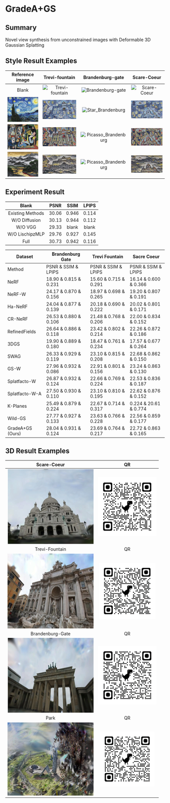 # GradeA+GS

## **Summary**
Novel view synthesis from unconstrained images with Deformable 3D Gaussian Splatting

## **Style Result Examples**
Reference image |  Trevi-fountain  |  Brandenburg-gate  |  Scare-Coeur
:-------------------------:|:-------------------------:|:-------------------------:|:-------------------------:
Blank | ![Trevi-fountain](result/example/Trevi-fountain.gif) | ![Brandenburg-gate](result/example/Brandenburg-gate.gif) | ![Scare-Coeur](result/example/Scare-Coeur.gif)
![Star](result/reference/Star.png) | ![Star_Trevi](result/example/Star_Trevi.gif) | ![Star_Brandenburg](result/example/Star_Brandenburg.gif) | ![Star_Scare](result/example/Star_Scare.gif)
![Picasso](result/reference/Picasso.png) | ![Picasso_Trevi](result/example/Picasso_Trevi.gif) | ![Picasso_Brandenburg](result/example/Picasso_Brandenburg.gif) | ![Picasso_Scare](result/example/Picasso_Scare.gif)
![Mountain](result/reference/Mountain.png) | ![Picasso_Trevi](result/example/Mountain_Trevi.gif) | ![Picasso_Brandenburg](result/example/Mountain_Brandenburg.gif) | ![Picasso_Scare](result/example/Mountain_Scare.gif)

## **Experiment Result**
Blank | PSNR | SSIM | LPIPS
:-------------------------:|:-------------------------:|:-------------------------:|:-------------------------:
Existing Methods | 30.06 | 0.946 | 0.114
W/O Diffusion | 30.13 | 0.944 | 0.112
W/O VGG | 29.33 | blank | blank
W/O LischipzMLP | 29.76 | 0.927 | 0.145
Full | 30.73 | 0.942 | 0.116

| Dataset| Brandenburg Gate | Trevi Fountain | Sacre Coeur |
| ----- | ----- | ---- | ---- |
| Method | PSNR & SSIM & LPIPS | PSNR & SSIM & LPIPS  | PSNR & SSIM & LPIPS |
NeRF          | 18.90 & 0.815 & 0.231 | 15.60 & 0.715 & 0.291 | 16.14 & 0.600 & 0.366 |
NeRF-W        | 24.17 & 0.870 & 0.156 | 18.97 & 0.698 & 0.265 | 19.20 & 0.807 & 0.191 |
Ha-NeRF       | 24.04 & 0.877 & 0.139 | 20.18 & 0.690 & 0.222 | 20.02 & 0.801 & 0.171 |
CR-NeRF       | 26.53 & 0.880 & 0.106 | 21.48 & 0.768 & 0.206 | 22.00 & 0.834 & 0.152 |
RefinedFields | 26.64 & 0.886 & 0.118 | 23.42 & 0.802 & 0.214 | 22.26 & 0.872 & 0.186 |
3DGS          | 19.90 & 0.889 & 0.180 | 18.47 & 0.761 & 0.234 | 17.57 & 0.677 & 0.264 |
SWAG          | 26.33 & 0.929 & 0.119 | 23.10 & 0.815 & 0.208 | 22.68 & 0.862 & 0.150 |
GS-W          | 27.96 & 0.932 & 0.086 | 22.91 & 0.801 & 0.156 | 23.24 & 0.863 & 0.130 |
Splatfacto-W      | 26.87 & 0.932 & 0.124 | 22.66 & 0.769 & 0.224 | 22.53 & 0.836 & 0.187 |
Splatfacto-W-A    | 27.50 & 0.930 & 0.110 | 23.10 & 0.810 & 0.195 | 22.62 & 0.876 & 0.152 |
K-Planes          |25.49 & 0.879 & 0.224| 22.67 & 0.714 & 0.317| 0.224 & 20.61 & 0.774 |
Wild-GS | 27.77 & 0.927 & 0.133 | 23.63 & 0.766 & 0.228 |22.56 & 0.859 & 0.177 |
GradeA+GS (Ours) | 28.04 & 0.931 & 0.124 | 23.69 & 0.764 & 0.217 | 22.72 & 0.863 & 0.165 |

## **3D Result Examples**
Scare-Coeur | QR
:-------------------------:|:-------------------------:
![Scare](result/QR/Scare.png) | ![QR-Scare](result/QR/QR_Scare.png)
Trevi-Fountain | QR
![Scare](result/QR/Trevi.png) | ![QR-Scare](result/QR/QR_Trevi.png)
Brandenburg-Gate | QR
![Scare](result/QR/Brandenburg.png) | ![QR-Scare](result/QR/QR_Brandenburg.png)
Park | QR
![Scare](result/QR/Park.png) | ![QR-Scare](result/QR/QR_Park.png)